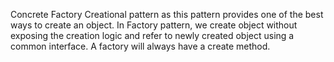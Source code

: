 Concrete Factory
Creational pattern as this pattern provides one of the best ways to create an object.
In Factory pattern, we create object without exposing the creation logic 
and refer to newly created object using a common interface.
A factory will always have a create method. 
